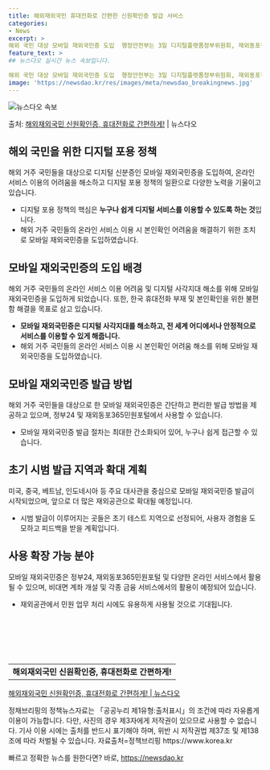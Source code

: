 ```yaml
---
title: 해외재외국민 휴대전화로 간편한 신원확인증 발급 서비스
categories:
- News
excerpt: >
해외 국민 대상 모바일 재외국민증 도입  행정안전부는 3일 디지털플랫폼정부위원회, 재외동포청과 협업해 해외 …
feature_text: >
## 뉴스다오 실시간 뉴스 속보입니다.

해외 국민 대상 모바일 재외국민증 도입  행정안전부는 3일 디지털플랫폼정부위원회, 재외동포청과 협업해 해외 …
image: 'https://newsdao.kr/res/images/meta/newsdao_breakingnews.jpg'
---
```


![뉴스다오 속보](https://newsdao.kr/res/images/meta/newsdao_breakingnews.jpg)

<p>출처: <a href="https://newsdao.kr/4577" rel="dofollow">해외재외국민 신원확인증, 휴대전화로 간편하게!</a> | 뉴스다오</p>

<h2 data-ke-size="size26">해외 국민을 위한 디지털 포용 정책</h2>
<p data-ke-size="size16">해외 거주 국민들을 대상으로 디지털 신분증인 모바일 재외국민증을 도입하여, 온라인 서비스 이용의 어려움을 해소하고 디지털 포용 정책의 일환으로 다양한 노력을 기울이고 있습니다.</p>
<ul>
    <li>디지털 포용 정책의 핵심은 <b>누구나 쉽게 디지털 서비스를 이용할 수 있도록 하는 것</b>입니다.</li>
    <li>해외 거주 국민들의 온라인 서비스 이용 시 본인확인 어려움을 해결하기 위한 조치로 모바일 재외국민증을 도입하였습니다.</li>
</ul>
<h2 data-ke-size="size26">모바일 재외국민증의 도입 배경</h2>
<p data-ke-size="size16">해외 거주 국민들의 온라인 서비스 이용 어려움 및 디지털 사각지대 해소를 위해 모바일 재외국민증을 도입하게 되었습니다. 또한, 한국 휴대전화 부재 및 본인확인을 위한 불편함 해결을 목표로 삼고 있습니다.</p>
<ul>
    <li><b>모바일 재외국민증은 디지털 사각지대를 해소하고, 전 세계 어디에서나 안정적으로 서비스를 이용할 수 있게 해줍니다.</b></li>
    <li>해외 거주 국민들의 온라인 서비스 이용 시 본인확인 어려움 해소를 위해 모바일 재외국민증을 도입하였습니다.</li>
</ul>
<h2 data-ke-size="size26">모바일 재외국민증 발급 방법</h2>
<p data-ke-size="size16">해외 거주 국민들을 대상으로 한 모바일 재외국민증은 간단하고 편리한 발급 방법을 제공하고 있으며, 정부24 및 재외동포365민원포털에서 사용할 수 있습니다.</p>
<ul>
    <li>모바일 재외국민증 발급 절차는 최대한 간소화되어 있어, 누구나 쉽게 접근할 수 있습니다.</li>
</ul>
<h2 data-ke-size="size26">초기 시범 발급 지역과 확대 계획</h2>
<p data-ke-size="size16">미국, 중국, 베트남, 인도네시아 등 주요 대사관을 중심으로 모바일 재외국민증 발급이 시작되었으며, 앞으로 더 많은 재외공관으로 확대될 예정입니다.</p>
<ul>
    <li>시범 발급이 이루어지는 곳들은 초기 테스트 지역으로 선정되어, 사용자 경험을 도모하고 피드백을 받을 계획입니다.</li>
</ul>
<h2 data-ke-size="size26">사용 확장 가능 분야</h2>
<p data-ke-size="size16">모바일 재외국민증은 정부24, 재외동포365민원포털 및 다양한 온라인 서비스에서 활용될 수 있으며, 비대면 계좌 개설 및 각종 금융 서비스에서의 활용이 예정되어 있습니다.</p>
<ul>
    <li>재외공관에서 민원 업무 처리 시에도 유용하게 사용될 것으로 기대됩니다.</li>
</ul>
<p data-ke-size="size16">&nbsp;</p>
<p data-ke-size="size16">&nbsp;</p>
<p data-ke-size="size16">&nbsp;</p>
<table>
    <tbody>
        <tr>
            <td style="text-align: center; height: 17px;"><b>해외재외국민 신원확인증, 휴대전화로 간편하게!</b></td>
        </tr>
    </tbody>
</table>
<p data-ke-size="size16"><a href="https://newsdao.kr/4577">해외재외국민 신원확인증, 휴대전화로 간편하게! | 뉴스다오</a></p>
<p data-ke-size="size16">정채브리핑의 정책뉴스자료는 「공공누리 제1유형:출처표시」의 조건에 따라 자유롭게 이용이 가능합니다. 다만, 사진의 경우 제3자에게 저작권이 있으므로 사용할 수 없습니다. 기사 이용 시에는 출처를 반드시 표기해야 하며, 위반 시 저작권법 제37조 및 제138조에 따라 처벌될 수 있습니다. <span data-redactor-tag="span" data-verified="redactor">자료출처=정책브리핑 https://www.korea.kr</span></p> 

빠르고 정확한 뉴스를 원한다면? 바로, <a href="https://newsdao.kr" rel="dofollow">https://newsdao.kr</a>


    
